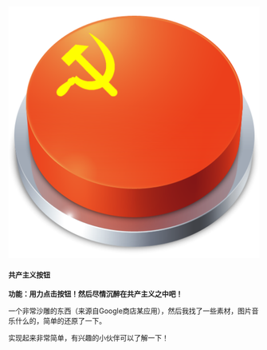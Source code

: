 ![在这里插入图片描述](app\src\main\res\drawable\communismbutton.png)
#### 共产主义按钮
**功能：用力点击按钮！然后尽情沉醉在共产主义之中吧！**

一个非常沙雕的东西（来源自Google商店某应用），然后我找了一些素材，图片音乐什么的，简单的还原了一下。

实现起来非常简单，有兴趣的小伙伴可以了解一下！
